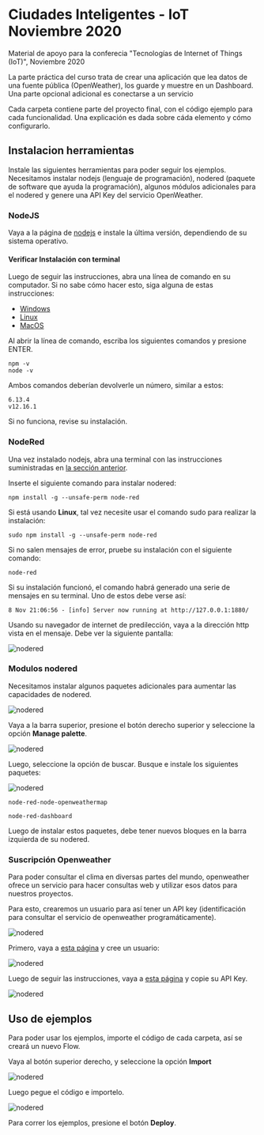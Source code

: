 # Ciudades Inteligentes - IoT Noviembre 2020

Material de apoyo para la conferecia "Tecnologías de Internet of Things (IoT)", Noviembre 2020

La parte práctica del curso trata de crear una aplicación que lea datos de una fuente pública (OpenWeather), los guarde y muestre en un Dashboard. Una parte opcional adicional es conectarse a un servicio

Cada carpeta contiene parte del proyecto final, con el código ejemplo para cada funcionalidad. Una explicación es dada sobre cáda elemento y cómo configurarlo.

## Instalacion herramientas

Instale las siguientes herramientas para poder seguir los ejemplos. Necesitamos instalar nodejs (lenguaje de programación), nodered (paquete de software que ayuda la programación), algunos módulos adicionales para el nodered y genere una API Key del servicio OpenWeather.

### NodeJS

Vaya a la página de [nodejs](https://nodejs.org/en/download/) e instale la última versión, dependiendo de su sistema operativo.

#### Verificar Instalación con terminal

Luego de seguir las instrucciones, abra una línea de comando en su computador. Si no sabe cómo hacer esto, siga alguna de estas instrucciones:

- [Windows](https://www.lifewire.com/how-to-open-command-prompt-2618089)
- [Linux](https://ubuntu.com/tutorials/command-line-for-beginners#3-opening-a-terminal)
- [MacOS](https://support.apple.com/en-gb/guide/terminal/apd5265185d-f365-44cb-8b09-71a064a42125/mac)

Al abrir la línea de comando, escriba los siguientes comandos y presione ENTER.

```console
npm -v
node -v
```

Ambos comandos deberían devolverle un número, similar a estos:

```console
6.13.4
v12.16.1
```

Si no funciona, revise su instalación.

### NodeRed

Una vez instalado nodejs, abra una terminal con las instrucciones suministradas en [la sección anterior](####Verificar-Instalación-con-terminal).

Inserte el siguiente comando para instalar nodered:

```console
npm install -g --unsafe-perm node-red
```

Si está usando **Linux**, tal vez necesite usar el comando sudo para realizar la instalación:

```console
sudo npm install -g --unsafe-perm node-red
```

Si no salen mensajes de error, pruebe su instalación con el siguiente comando:

```console
node-red
```

Si su instalación funcionó, el comando habrá generado una serie de mensajes en su terminal. Uno de estos debe verse así:

```console
8 Nov 21:06:56 - [info] Server now running at http://127.0.0.1:1880/
```

Usando su navegador de internet de predilección, vaya a la dirección http vista en el mensaje. Debe ver la siguiente pantalla:

![nodered](img/img1.png "Pantalla inicial Nodered")

### Modulos nodered

Necesitamos instalar algunos paquetes adicionales para aumentar las capacidades de nodered.

![nodered](img/img2.png "Seleccionar palette")

Vaya a la barra superior, presione el botón derecho superior y seleccione la opción **Manage palette**.

![nodered](img/img3.png "Buscar paquete")

Luego, seleccione la opción de buscar. Busque e instale los siguientes paquetes:

![nodered](img/img4.png "Buscar paquetes para nodered")

```console
node-red-node-openweathermap

node-red-dashboard
```

Luego de instalar estos paquetes, debe tener nuevos bloques en la barra izquierda de su nodered.

### Suscripción Openweather

Para poder consultar el clima en diversas partes del mundo, openweather ofrece un servicio para hacer consultas web y utilizar esos datos para nuestros proyectos.

Para esto, crearemos un usuario para así tener un API key (identificación para consultar el servicio de openweather programáticamente).

![nodered](img/img5.png "Crear cuenta en openweathermap.org")

Primero, vaya a [esta página](https://home.openweathermap.org/users/sign_up) y cree un usuario:

![nodered](img/img6.png "Importar API Key 1")

Luego de seguir las instrucciones, vaya a [esta página](https://home.openweathermap.org/api_keys) y copie su API Key.

![nodered](img/img7.png "Importar API Key 2")

## Uso de ejemplos

Para poder usar los ejemplos, importe el código de cada carpeta, así se creará un nuevo Flow.

Vaya al botón superior derecho, y seleccione la opción **Import**

![nodered](img/img8.png "Importar datos")

Luego pegue el código e importelo.

![nodered](img/img9.png "Copiar datos en Import")

Para correr los ejemplos, presione el botón **Deploy**.
